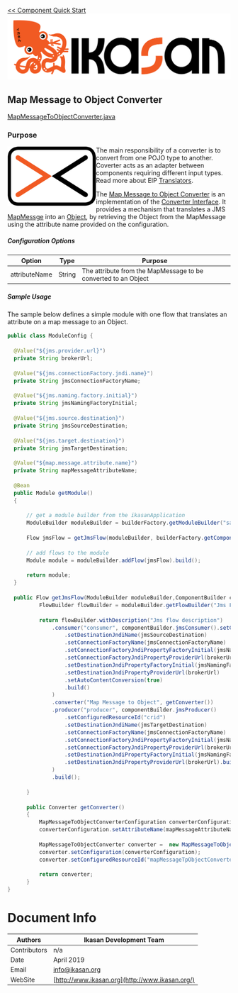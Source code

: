 [<< Component Quick Start](../Readme.md)
![IKASAN](../../developer/docs/quickstart-images/Ikasan-title-transparent.png)
## Map Message to Object Converter
[MapMessageToObjectConverter.java](src/main/java/org/ikasan/component/converter/jms/MapMessageToObjectConverter.java)

### Purpose

<img src="../../developer/docs/quickstart-images/message-translator.png" width="200px" align="left">The main responsibility of a converter is to convert from one POJO type to another. Coverter acts as an adapter between components requiring different input types.
Read more about EIP [Translators](http://www.enterpriseintegrationpatterns.com/patterns/messaging/MessageTranslator.html).  

The [Map Message to Object Converter](./src/main/java/org/ikasan/component/converter/jms/MapMessageToObjectConverter.java)
is an implementation of the  [Converter Interface](../spec/component/src/main/java/org/ikasan/spec/component/transformation/Converter.java). 
It provides a mechanism that translates a JMS [MapMessge](https://javaee.github.io/javaee-spec/javadocs/javax/jms/MapMessage.html)
into an [Object](https://docs.oracle.com/javase/8/docs/api/java/lang/Object.html), by retrieving the Object from the MapMessage using the 
attribute name provided on the configuration. 
<br/>
##### Configuration Options
| Option | Type | Purpose |
| --- | --- | --- |
| attributeName | String | The attribute from the MapMessage to be converted to an Object |

##### Sample Usage
The sample below defines a simple module with one flow that translates an attribute on a map message to an Object. 
````java
public class ModuleConfig {

  @Value("${jms.provider.url}")
  private String brokerUrl;

  @Value("${jms.connectionFactory.jndi.name}")
  private String jmsConnectionFactoryName;

  @Value("${jms.naming.factory.initial}")
  private String jmsNamingFactoryInitial;

  @Value("${jms.source.destination}")
  private String jmsSourceDestination;

  @Value("${jms.target.destination}")
  private String jmsTargetDestination;
  
  @Value("${map.message.attribute.name}")
  private String mapMessageAttributeName;

  @Bean
  public Module getModule()
  {

      // get a module builder from the ikasanApplication
      ModuleBuilder moduleBuilder = builderFactory.getModuleBuilder("sample-builder-pattern").withDescription("Example module with pattern builder");

      Flow jmsFlow = getJmsFlow(moduleBuilder, builderFactory.getComponentBuilder());

      // add flows to the module
      Module module = moduleBuilder.addFlow(jmsFlow).build();

      return module;
  }

  public Flow getJmsFlow(ModuleBuilder moduleBuilder,ComponentBuilder componentBuilder) {
          FlowBuilder flowBuilder = moduleBuilder.getFlowBuilder("Jms Flow");
  
          return flowBuilder.withDescription("Jms flow description")
              .consumer("consumer", componentBuilder.jmsConsumer().setConfiguredResourceId("configuredResourceId")
                  .setDestinationJndiName(jmsSourceDestination)
                  .setConnectionFactoryName(jmsConnectionFactoryName)
                  .setConnectionFactoryJndiPropertyFactoryInitial(jmsNamingFactoryInitial)
                  .setConnectionFactoryJndiPropertyProviderUrl(brokerUrl)
                  .setDestinationJndiPropertyFactoryInitial(jmsNamingFactoryInitial)
                  .setDestinationJndiPropertyProviderUrl(brokerUrl)
                  .setAutoContentConversion(true)
                  .build()
              )
              .converter("Map Message to Object", getConverter())
              .producer("producer", componentBuilder.jmsProducer()
                  .setConfiguredResourceId("crid")
                  .setDestinationJndiName(jmsTargetDestination)
                  .setConnectionFactoryName(jmsConnectionFactoryName)
                  .setConnectionFactoryJndiPropertyFactoryInitial(jmsNamingFactoryInitial)
                  .setConnectionFactoryJndiPropertyProviderUrl(brokerUrl)
                  .setDestinationJndiPropertyFactoryInitial(jmsNamingFactoryInitial)
                  .setDestinationJndiPropertyProviderUrl(brokerUrl).build()
              )
              .build();
  
      }
  
      public Converter getConverter()
      {
          MapMessageToObjectConverterConfiguration converterConfiguration = new MapMessageToObjectConverterConfiguration();
          converterConfiguration.setAttributeName(mapMessageAttributeName);
          
          MapMessageToObjectConverter converter =  new MapMessageToObjectConverter();
          converter.setConfiguration(converterConfiguration);
          converter.setConfiguredResourceId("mapMessageTpObjectConverterConfigId");
          
          return converter;
      }
}
````

# Document Info

| Authors | Ikasan Development Team |
| --- | --- |
| Contributors | n/a |
| Date | April 2019 |
| Email | info@ikasan.org |
| WebSite | [http://www.ikasan.org](http://www.ikasan.org/) |
